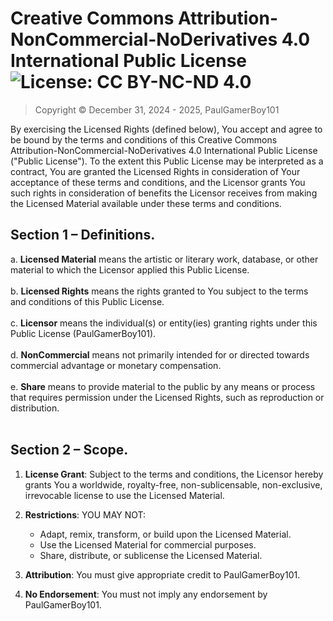 # Creative Commons Attribution-NonCommercial-NoDerivatives 4.0 International Public License  ![License: CC BY-NC-ND 4.0](https://licensebuttons.net/l/by-nc-nd/4.0/88x31.png)


> Copyright © December 31, 2024 - 2025, PaulGamerBoy101

By exercising the Licensed Rights (defined below), You accept and agree to be bound by the terms and conditions of this Creative Commons Attribution-NonCommercial-NoDerivatives 4.0 International Public License ("Public License"). To the extent this Public License may be interpreted as a contract, You are granted the Licensed Rights in consideration of Your acceptance of these terms and conditions, and the Licensor grants You such rights in consideration of benefits the Licensor receives from making the Licensed Material available under these terms and conditions.

## Section 1 – Definitions.
a. **Licensed Material** means the artistic or literary work, database, or other material to which the Licensor applied this Public License. <br></br>
b. **Licensed Rights** means the rights granted to You subject to the terms and conditions of this Public License.<br></br>
c. **Licensor** means the individual(s) or entity(ies) granting rights under this Public License (PaulGamerBoy101).<br></br>
d. **NonCommercial** means not primarily intended for or directed towards commercial advantage or monetary compensation.<br></br>
e. **Share** means to provide material to the public by any means or process that requires permission under the Licensed Rights, such as reproduction or distribution.<br></br>

## Section 2 – Scope.
1. **License Grant**: Subject to the terms and conditions, the Licensor hereby grants You a worldwide, royalty-free, non-sublicensable, non-exclusive, irrevocable license to use the Licensed Material.
2. **Restrictions**: YOU MAY NOT:
   - Adapt, remix, transform, or build upon the Licensed Material.
   - Use the Licensed Material for commercial purposes.
   - Share, distribute, or sublicense the Licensed Material.

3. **Attribution**: You must give appropriate credit to PaulGamerBoy101.

4. **No Endorsement**: You must not imply any endorsement by PaulGamerBoy101.
